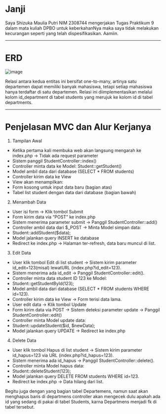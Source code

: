# Janji

Saya Shizuka Maulia Putri NIM 2308744 mengerjakan Tugas Praktikum 9 dalam mata kuliah DPBO untuk keberkahanNya maka saya tidak melakukan kecurangan seperti yang telah dispesifikasikan. Aamiin.


---

# ERD
![image](https://github.com/user-attachments/assets/11f3f3a3-0cbe-464b-91b9-1a2ce0a35bf7)

Relasi antara kedua entitas ini bersifat one-to-many, artinya satu departemen dapat memiliki banyak mahasiswa, tetapi setiap mahasiswa hanya terdaftar di satu departemen. Relasi ini diimplementasikan melalui kolom id_department di tabel students yang merujuk ke kolom id di tabel departments.

---

# Penjelasan MVC dan Alur Kerjanya

1. Tampilan Awal
- Ketika pertama kali membuka web akan langsung mengarah ke index.php  → Tidak ada request parameter
- Sistem panggil StudentController::index()
- Controller minta data ke Model: Student::getStudent()
- Model ambil data dari database (SELECT * FROM students)
- Controller kirim data ke View
- View akan menampilkan:
- Form kosong untuk input data baru (bagian atas)
- Tabel list student dengan data dari database (bagian bawah)

2. Menambah Data
- User isi form → Klik tombol Submit 
- Form kirim data via “POST” ke index.php
- Sistem menerima parameter submit → Panggil StudentController::add()
- Controller ambil data dari $_POST → Minta Model simpan data:
- Student::addStudent($data);  
- Model jalankan query INSERT ke database
- Redirect ke index.php → Halaman ter-refresh, data baru muncul di list.

3. Edit Data
- User klik tombol Edit di list student → Sistem kirim parameter id_edit=123(misal) lewatURL (index.php?id_edit=123).
- Sistem menerima ada id_edit → Panggil StudentController::edit().
- Controller minta data student ID 123 ke Model:
- Student::getStudentById(123);  
- Model ambil data dari database (SELECT * FROM students WHERE id=123).
- Controller kirim data ke View → Form terisi data lama.
- User edit data → Klik tombol Update
- Form kirim data via POST → Sistem deteksi parameter update → Panggil StudentController::edit()
- Controller minta Model update data:
- Student::updateStudent($id, $newData);  
- Model jalankan query UPDATE → Redirect ke index.php

4. Delete Data
- User klik tombol Hapus di list student → Sistem kirim parameter id_hapus=123 via URL (index.php?id_hapus=123).
- Sistem menerima ada id_hapus → Panggil StudentController::delete().
- Controller minta Model hapus data:
- Student::deleteStudent(123);  
- Model jalankan query DELETE FROM students WHERE id=123.
- Redirect ke index.php → Data hilang dari list.

Begitu juga dengan yang bagian tabel Departemens, namun saat akan menghapus baris di departmens controller akan mengecek dulu apakah ada id yang sedang di pakai di tabel Students, karna Departmens menjadi fk di tabel tersebut.


